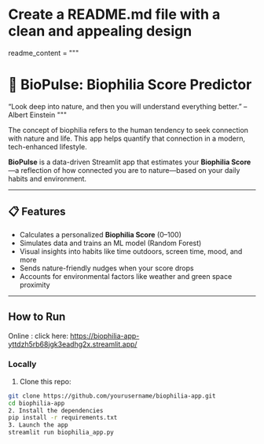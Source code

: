# Create a README.md file with a clean and appealing design
readme_content = """
# 🌿 BioPulse: Biophilia Score Predictor

“Look deep into nature, and then you will understand everything better.” – Albert Einstein """

The concept of biophilia refers to the human tendency to seek connection with nature and life. This app helps quantify that connection in a modern, tech-enhanced lifestyle.



**BioPulse** is a data-driven Streamlit app that estimates your **Biophilia Score**—a reflection of how connected you are to nature—based on your daily habits and environment.

---

## 📋 Features

- Calculates a personalized **Biophilia Score** (0–100)
- Simulates data and trains an ML model (Random Forest)
- Visual insights into habits like time outdoors, screen time, mood, and more
- Sends nature-friendly nudges when your score drops
- Accounts for environmental factors like weather and green space proximity

---

##  How to Run
Online : click here: https://biophilia-app-yttdzh5rb68jgk3eadhg2x.streamlit.app/
### Locally

1. Clone this repo:
```bash
git clone https://github.com/yourusername/biophilia-app.git
cd biophilia-app
2. Install the dependencies
pip install -r requirements.txt
3. Launch the app
streamlit run biophilia_app.py

